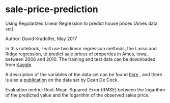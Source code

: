 # sale-price-prediction
Using Regularized Linear Regression to predict house prices (Ames data set)

Author: David Kradolfer, May 2017

In this notebook, I will use two linear regression methods, the Lasso and Ridge regression, to predict sale prices of properties in Ames, Iowa, between 2006 and 2010. The training and test data can be downloaded from [Kaggle](https://www.kaggle.com/c/house-prices-advanced-regression-techniques/data).

A description of the variables of the data set can be found [here](https://ww2.amstat.org/publications/jse/v19n3/decock/DataDocumentation.txt)
, and there is also a [publication](https://ww2.amstat.org/publications/jse/v19n3/decock.pdf) on the data set by Dean De Cock.

Evaluation metric:  Root-Mean-Squared-Error (RMSE) between the logarithm of the predicted value and the logarithm of the observed sales price.
